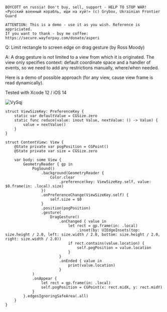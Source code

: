 ```
BOYCOTT on russia! Don't buy, sell, support - HELP TO STOP WAR!
«Русский военный корабль, иди на хуй!» (c) Grybov, Ukrainian Frontier Guard

ATTENTION: This is a demo - use it as you wish. Reference is appriciated.
If you want to thank - buy me coffee: https://secure.wayforpay.com/donate/asperi
```

Q: Limit rectangle to screen edge on drag gesture (by Ross Moody)

A: A drag gesture is not limited to a view from which it is originated. The view only specifies
context: default coordinate space and a handler of events, so we need to add any restrictions
manually, where/when needed. 

Here is a demo of possible approach (for any view, cause view frame is read dynamically).

Tested with Xcode 12 / iOS 14

![VySqj](https://user-images.githubusercontent.com/62171579/167241495-0551b6d1-bf0a-4c3b-9377-3ebc6b27c505.gif)

```
struct ViewSizeKey: PreferenceKey {
    static var defaultValue = CGSize.zero
    static func reduce(value: inout Value, nextValue: () -> Value) {
        value = nextValue()
    }
}

struct ContentView: View {
    @State private var pogPosition = CGPoint()
    @State private var size = CGSize.zero

    var body: some View {
        GeometryReader { gp in
            PogSound()
                .background(GeometryReader {
                    Color.clear
                        .preference(key: ViewSizeKey.self, value: $0.frame(in: .local).size)
                })
                .onPreferenceChange(ViewSizeKey.self) {
                    self.size = $0
                }
                .position(pogPosition)
                .gesture(
                    DragGesture()
                        .onChanged { value in
                            let rect = gp.frame(in: .local)
                                .inset(by: UIEdgeInsets(top: size.height / 2.0, left: size.width / 2.0, bottom: size.height / 2.0, right: size.width / 2.0))
                            if rect.contains(value.location) {
                                self.pogPosition = value.location
                            }
                        }
                        .onEnded { value in
                            print(value.location)
                        }
            )
            .onAppear {
                let rect = gp.frame(in: .local)
                self.pogPosition = CGPoint(x: rect.midX, y: rect.midY)
            }
        }.edgesIgnoringSafeArea(.all)
    }
}
```
